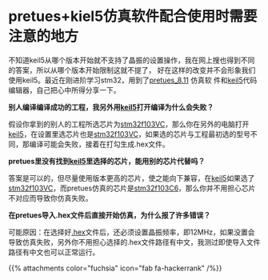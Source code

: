 # pretues&#43;kiel5仿真软件配合使用时需要注意的地方

不知道keil5从哪个版本开始就不支持了晶振的设置操作，我在网上搜也得到不同的答案，所以从哪个版本开始限制这就不提了，
好在这样的改变并不会形象我们使用keil5。最近在刚进阶学习stm32，用到了[pretues_8.11](/layout/variables) 仿真软
件和[keil5](/layout/variables)代码编辑器，自己把心中所得分享一下。

**别人编译编译成功的工程，我另外用[keil5](/layout/variables)打开编译为什么会失败？**

假设你拿到的别人的工程所选芯片为[stm32f103VC](/layout/variables)，那么你在另外的电脑打开[keil5](/layout/variables)，在设置里选芯片也是[stm32f103VC](/layout/variables)，如果选的芯片与工程最初选的型号不同，那编译可能会失败，接着在打勾生成.hex文件。

**pretues里没有找到[keil5](/layout/variables)里选择的芯片，能用别的芯片代替吗？**

答案是可以的，但尽量使用版本更高的芯片，使之能向下兼容，在[keil5](/layout/variables)如果选了[stm32f103VC](/layout/variables)，而pretues仿真的芯片是[stm32f103C6](/layout/variables)，那么你并不用担心芯片不对应而导致你仿真失败。

**在pretues导入.hex文件后直接开始仿真，为什么报了许多错误？**

可能原因：在选择好[.hex](/layout/variables)文件后，还必须设置晶振频率，即12MHz，如果没置会导致仿真失败，另外你不用担心选择的.hex文件路径有中文，我测过即使导入文件路径有中文也可以正常运行。


{{% attachments color="fuchsia" icon="fab fa-hackerrank" /%}}